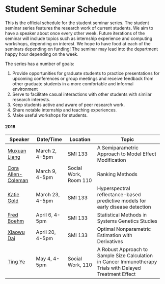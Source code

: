 # Student Seminar Schedule

This is the official schedule for the student seminar series. The student seminar series features the research work of current students. We aim to have a speaker about once every other week. Future iterations of the seminar will include topics such as internship experience and computing workshops, depending on interest. We hope to have food at each of the seminars depending on funding! The seminar may lead into the department happy hour depending on the week.

The series has a number of goals:
1. Provide opportunities for graduate students to practice presentations for upcoming conferences or group meetings and receive feedback from other graduate students in a more comfortable and informal environment
2. Serve to facilitate casual interactions with other students with similar research interests.
3. Keep students active and aware of peer research work.
4. Share notable internship and teaching experiences.
5. Make useful workshops for students.

#### 2018

|Speaker|Date/Time|Location|Topic|
|---|---|---|---|
|<a href="fliers/muxuan_seminar_2018.pdf">Muxuan Liang</a> | March 2, 4-5pm | SMI 133 | A Semiparametric Approach to Model Effect Modification |
| <a href="fliers/cora_seminar_2018.pdf"> Cora Allen-Coleman</a>| March 9, 4-5pm | Social Work, Room 110 | Ranking Methods |
| <a href="fliers/katie_seminar_2018.pdf"> Katie Gold</a> | March 23, 4-5pm | SMI 133 | Hyperspectral reflectance-based predictive models for early disease detection |
| <a href="fliers/fred_seminar_2018.pdf"> Fred Boehm </a>| April 6, 4-5pm | SMI 133 | Statistical Methods in Systems Genetics Studies |
| <a href="fliers/xiaowu_seminar_2018.pdf">Xiaowu Dai</a> | April 20, 4-5pm | SMI 133 | Optimal Nonparametric Estimation with Derivatives |
| <a href="fliers/ting_seminar_2018.pdf">Ting Ye</a> | May 4, 4-5pm | Social Work, 110 | A Robust Approach to Sample Size Calculation in Cancer Immunotherapy Trials with Delayed Treatment Effect |

